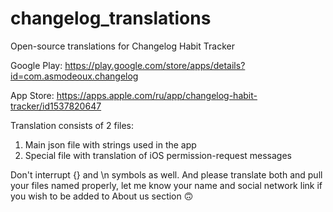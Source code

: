 # changelog_translations
Open-source translations for Changelog Habit Tracker

Google Play: https://play.google.com/store/apps/details?id=com.asmodeoux.changelog

App Store: https://apps.apple.com/ru/app/changelog-habit-tracker/id1537820647

Translation consists of 2 files:
1) Main json file with strings used in the app
2) Special file with translation of iOS permission-request messages

Don't interrupt {} and \n symbols as well. And please translate both and pull your files named properly, let me know your name and social network link if you wish to be added to About us section 🙃

